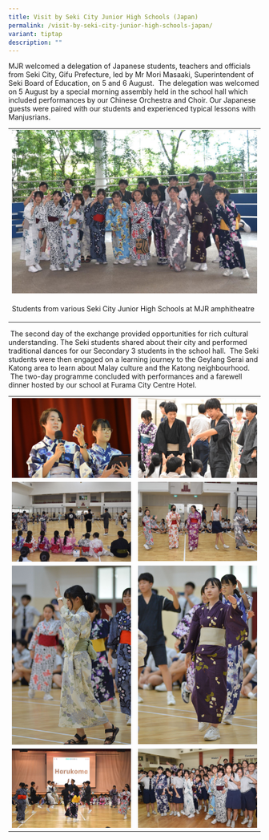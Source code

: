 ```yaml
---
title: Visit by Seki City Junior High Schools (Japan)
permalink: /visit-by-seki-city-junior-high-schools-japan/
variant: tiptap
description: ""
---
```

<p>MJR welcomed a delegation of Japanese students, teachers and officials
from Seki City, Gifu Prefecture, led by Mr Mori Masaaki, Superintendent
of Seki Board of Education, on 5 and 6 August. &nbsp;The delegation was
welcomed on 5 August by a special morning assembly held in the school hall
which included performances by our Chinese Orchestra and Choir. Our Japanese
guests were paired with our students and experienced typical lessons with
Manjusrians.</p>
<table style="minWidth: 25px">
<colgroup>
<col>
</colgroup>
<tbody>
<tr>
<td rowspan="1" colspan="1">
<div class="isomer-image-wrapper">
<img style="width: 100%" height="auto" width="100%" alt="" src="/images/Spotlight/2024 Seki/Seki_City_Japan_Exchange_Programme__323_.jpg">
</div>
</td>
</tr>
<tr>
<td rowspan="1" colspan="1">
<p>Students from various Seki City Junior High Schools at MJR amphitheatre</p>
</td>
</tr>
</tbody>
</table>
<p>&nbsp;The second day of the exchange provided opportunities for rich cultural
understanding. The Seki students shared about their city and performed
traditional dances for our Secondary 3 students in the school hall. &nbsp;The
Seki students were then engaged on a learning journey to the Geylang Serai
and Katong area to learn about Malay culture and the Katong neighbourhood.
&nbsp;The two-day programme concluded with performances and a farewell
dinner hosted by our school at Furama City Centre Hotel.</p>
<table style="minWidth: 50px">
<colgroup>
<col>
<col>
</colgroup>
<tbody>
<tr>
<th rowspan="1" colspan="1">
<div class="isomer-image-wrapper">
<img style="width: 100%" height="auto" width="100%" alt="" src="/images/Spotlight/2024 Seki/Seki_City_Japan_Exchange_Programme__148_.jpg">
</div>
</th>
<th rowspan="1" colspan="1">
<div class="isomer-image-wrapper">
<img style="width: 100%" height="auto" width="100%" alt="" src="/images/Spotlight/2024 Seki/Seki_City_Japan_Exchange_Programme__35_.jpg">
</div>
</th>
</tr>
<tr>
<td rowspan="1" colspan="1">
<div class="isomer-image-wrapper">
<img style="width: 100%" height="auto" width="100%" alt="" src="/images/Spotlight/2024 Seki/Seki_City_Japan_Exchange_Programme__240_.jpg">
</div>
</td>
<td rowspan="1" colspan="1">
<div class="isomer-image-wrapper">
<img style="width: 100%" height="auto" width="100%" alt="" src="/images/Spotlight/2024 Seki/Seki_City_Japan_Exchange_Programme__274_.jpg">
</div>
</td>
</tr>
<tr>
<td rowspan="1" colspan="1">
<div class="isomer-image-wrapper">
<img style="width: 100%" height="auto" width="100%" alt="" src="/images/Spotlight/2024 Seki/Seki_City_Japan_Exchange_Programme__168_.jpg">
</div>
</td>
<td rowspan="1" colspan="1">
<div class="isomer-image-wrapper">
<img style="width: 100%" height="auto" width="100%" alt="" src="/images/Spotlight/2024 Seki/Seki_City_Japan_Exchange_Programme__175_.jpg">
</div>
</td>
</tr>
<tr>
<td rowspan="1" colspan="1">
<div class="isomer-image-wrapper">
<img style="width: 100%" height="auto" width="100%" alt="" src="/images/Spotlight/2024 Seki/Seki_City_Japan_Exchange_Programme__286_.jpg">
</div>
</td>
<td rowspan="1" colspan="1">
<div class="isomer-image-wrapper">
<img style="width: 100%" height="auto" width="100%" alt="" src="/images/Spotlight/2024 Seki/Seki_City_Japan_Exchange_Programme__233_.jpg">
</div>
</td>
</tr>
</tbody>
</table>
<p></p>
<p></p>